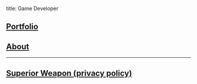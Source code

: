 title: Game Developer
## [Portfolio](portfolio.md)
## [About](about.md)
----------------
## [Superior Weapon (privacy policy)](SuperiorWeapon_PrivacyPolicy.md)

